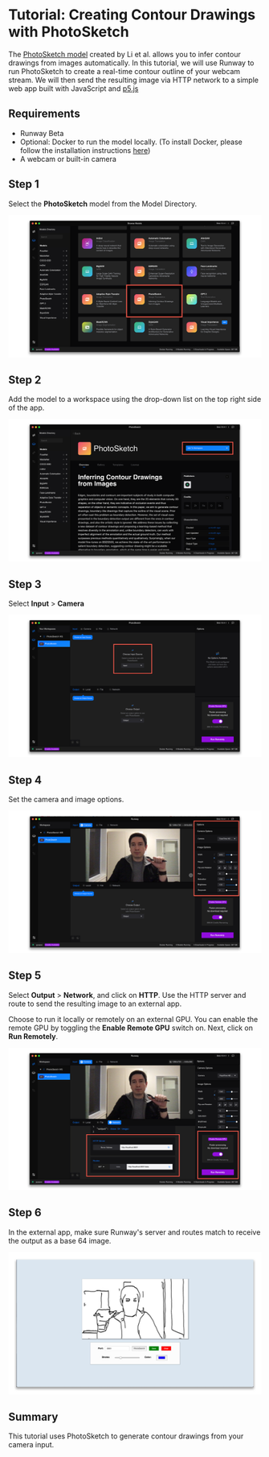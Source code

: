 
# Tutorial: Creating Contour Drawings with PhotoSketch

The [PhotoSketch model](https://arxiv.org/pdf/1901.00542.pdf) created by Li et al. allows you to infer contour drawings from images automatically.
In this tutorial, we will use Runway to run PhotoSketch to create a real-time contour outline of your webcam stream. We will then send the resulting image via HTTP network to a simple web app built with JavaScript and [p5.js](http://p5js.org/)

## Requirements
* Runway Beta
* Optional: Docker to run the model locally. (To install Docker, please follow the installation instructions [here](https://docs.runwayapp.ai/#/installation?id=download-docker))
* A webcam or built-in camera

## Step 1

Select the **PhotoSketch** model from the Model Directory.

![Select Model](images/tutorial_photosketch/01_select_model.png)

## Step 2

Add the model to a workspace using the drop-down list on the top right
side of the app.

![Add to Workspace](images/tutorial_photosketch/02_add_to_workspace.png)

## Step 3

Select **Input** > **Camera**

![Set Input](images/tutorial_photosketch/03_set_input.png)

## Step 4

Set the camera and image options.

![Settings](images/tutorial_photosketch/04_settings.png)

## Step 5

Select **Output** > **Network**, and click on **HTTP**.
Use the HTTP server and route to send the resulting image to an external app.

Choose to run it locally or remotely on an external GPU. You can enable the remote GPU by toggling the  **Enable Remote GPU** switch on. Next, click on **Run Remotely**.


![HTTP Output](images/tutorial_photosketch/05_http.png)

## Step 6

In the external app, make sure Runway's server and routes match to receive the output as a base 64 image.

![Success](images/tutorial_photosketch/06_success.png)

## Summary

This tutorial uses PhotoSketch to generate contour drawings from your camera input.
